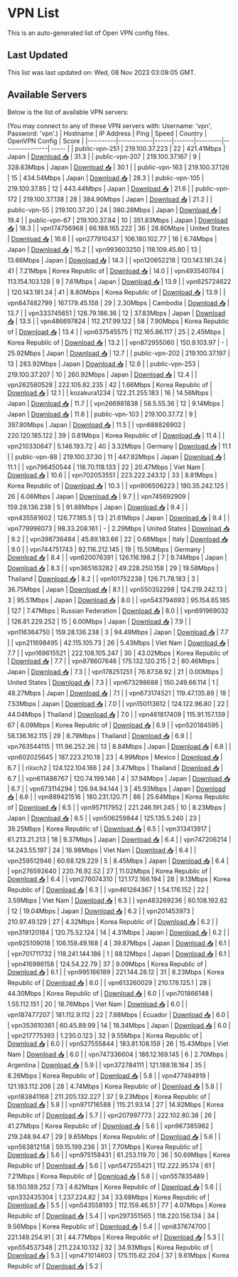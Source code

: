 # VPN List

This is an auto-generated list of Open VPN config files.

## Last Updated

This list was last updated on: Wed, 08 Nov 2023 03:09:05 GMT.

## Available Servers

Below is the list of available VPN servers:

(You may connect to any of these VPN servers with: Username: 'vpn', Password: 'vpn'.)
| Hostname | IP Address | Ping | Speed | Country | OpenVPN Config | Score |
|----------|------------|------|-------|---------|----------------| ----- |
| public-vpn-251 | 219.100.37.223 | 22 | 421.41Mbps | Japan | [Download 📥](./configs/server_0_JP.ovpn) | 31.3 |
| public-vpn-207 | 219.100.37.167 | 9 | 328.63Mbps | Japan | [Download 📥](./configs/server_1_JP.ovpn) | 30.1 |
| public-vpn-163 | 219.100.37.126 | 15 | 434.54Mbps | Japan | [Download 📥](./configs/server_2_JP.ovpn) | 28.3 |
| public-vpn-105 | 219.100.37.85 | 12 | 443.44Mbps | Japan | [Download 📥](./configs/server_3_JP.ovpn) | 21.6 |
| public-vpn-172 | 219.100.37.138 | 28 | 384.90Mbps | Japan | [Download 📥](./configs/server_4_JP.ovpn) | 21.2 |
| public-vpn-55 | 219.100.37.20 | 24 | 380.28Mbps | Japan | [Download 📥](./configs/server_5_JP.ovpn) | 19.4 |
| public-vpn-67 | 219.100.37.84 | 10 | 351.83Mbps | Japan | [Download 📥](./configs/server_6_JP.ovpn) | 18.3 |
| vpn174756968 | 66.188.165.222 | 36 | 28.80Mbps | United States | [Download 📥](./configs/server_7_US.ovpn) | 16.6 |
| vpn277910437 | 106.180.102.77 | 16 | 6.74Mbps | Japan | [Download 📥](./configs/server_8_JP.ovpn) | 15.2 |
| vpn993603250 | 118.109.45.80 | 13 | 13.66Mbps | Japan | [Download 📥](./configs/server_9_JP.ovpn) | 14.3 |
| vpn120652218 | 120.143.181.24 | 41 | 7.21Mbps | Korea Republic of | [Download 📥](./configs/server_10_KR.ovpn) | 14.0 |
| vpn493540784 | 113.154.103.128 | 9 | 7.61Mbps | Japan | [Download 📥](./configs/server_11_JP.ovpn) | 13.9 |
| vpn625724622 | 120.143.181.24 | 41 | 8.80Mbps | Korea Republic of | [Download 📥](./configs/server_12_KR.ovpn) | 13.9 |
| vpn847482799 | 167.179.45.158 | 29 | 2.30Mbps | Cambodia | [Download 📥](./configs/server_13_KH.ovpn) | 13.7 |
| vpn333745651 | 126.79.186.36 | 12 | 37.83Mbps | Japan | [Download 📥](./configs/server_14_JP.ovpn) | 13.5 |
| vpn486697824 | 112.217.99.122 | 58 | 7.90Mbps | Korea Republic of | [Download 📥](./configs/server_15_KR.ovpn) | 13.4 |
| vpn637545575 | 112.165.86.117 | 25 | 2.45Mbps | Korea Republic of | [Download 📥](./configs/server_16_KR.ovpn) | 13.2 |
| vpn872955060 | 150.9.103.97 | - | 25.92Mbps | Japan | [Download 📥](./configs/server_17_JP.ovpn) | 12.7 |
| public-vpn-202 | 219.100.37.197 | 13 | 283.92Mbps | Japan | [Download 📥](./configs/server_18_JP.ovpn) | 12.6 |
| public-vpn-253 | 219.100.37.207 | 10 | 260.92Mbps | Japan | [Download 📥](./configs/server_19_JP.ovpn) | 12.4 |
| vpn262580528 | 222.105.82.235 | 42 | 1.66Mbps | Korea Republic of | [Download 📥](./configs/server_20_KR.ovpn) | 12.1 |
| kozakura1234 | 122.21.255.183 | 16 | 14.56Mbps | Japan | [Download 📥](./configs/server_21_JP.ovpn) | 11.7 |
| vpn266981838 | 58.5.55.36 | 12 | 9.14Mbps | Japan | [Download 📥](./configs/server_22_JP.ovpn) | 11.6 |
| public-vpn-103 | 219.100.37.72 | 9 | 397.80Mbps | Japan | [Download 📥](./configs/server_23_JP.ovpn) | 11.5 |
| vpn688826902 | 220.120.185.122 | 39 | 0.81Mbps | Korea Republic of | [Download 📥](./configs/server_24_KR.ovpn) | 11.4 |
| vpn210330647 | 5.146.193.72 | 40 | 3.32Mbps | Germany | [Download 📥](./configs/server_25_DE.ovpn) | 11.1 |
| public-vpn-88 | 219.100.37.30 | 11 | 447.92Mbps | Japan | [Download 📥](./configs/server_26_JP.ovpn) | 11.1 |
| vpn796450544 | 118.70.118.133 | 22 | 20.47Mbps | Viet Nam | [Download 📥](./configs/server_27_VN.ovpn) | 10.6 |
| vpn702053551 | 223.222.243.12 | 33 | 8.81Mbps | Korea Republic of | [Download 📥](./configs/server_28_KR.ovpn) | 10.3 |
| vpn906506223 | 180.35.242.125 | 26 | 6.06Mbps | Japan | [Download 📥](./configs/server_29_JP.ovpn) | 9.7 |
| vpn745692909 | 159.28.136.238 | 5 | 91.88Mbps | Japan | [Download 📥](./configs/server_30_JP.ovpn) | 9.4 |
| vpn435581602 | 126.77.185.5 | 13 | 21.61Mbps | Japan | [Download 📥](./configs/server_31_JP.ovpn) | 9.4 |
| vpn779998073 | 98.33.208.161 | - | 2.29Mbps | United States | [Download 📥](./configs/server_32_US.ovpn) | 9.2 |
| vpn398736484 | 45.89.183.66 | 22 | 0.68Mbps | Italy | [Download 📥](./configs/server_33_IT.ovpn) | 9.0 |
| vpn744751743 | 92.116.212.145 | 19 | 15.50Mbps | Germany | [Download 📥](./configs/server_34_DE.ovpn) | 8.4 |
| vpn620076391 | 126.116.198.2 | 7 | 9.74Mbps | Japan | [Download 📥](./configs/server_35_JP.ovpn) | 8.3 |
| vpn365163282 | 49.228.250.158 | 29 | 19.58Mbps | Thailand | [Download 📥](./configs/server_36_TH.ovpn) | 8.2 |
| vpn101752238 | 126.71.78.183 | 3 | 36.75Mbps | Japan | [Download 📥](./configs/server_37_JP.ovpn) | 8.1 |
| vpn550352298 | 124.219.242.13 | 3 | 95.51Mbps | Japan | [Download 📥](./configs/server_38_JP.ovpn) | 8.0 |
| vpn543794693 | 95.154.65.185 | 127 | 7.47Mbps | Russian Federation | [Download 📥](./configs/server_39_RU.ovpn) | 8.0 |
| vpn691969032 | 126.81.229.252 | 15 | 6.00Mbps | Japan | [Download 📥](./configs/server_40_JP.ovpn) | 7.9 |
| vpn116364750 | 159.28.136.238 | 3 | 94.49Mbps | Japan | [Download 📥](./configs/server_41_JP.ovpn) | 7.7 |
| vpn211698495 | 42.115.105.73 | 26 | 5.43Mbps | Viet Nam | [Download 📥](./configs/server_42_VN.ovpn) | 7.7 |
| vpn169615521 | 222.108.105.247 | 30 | 43.02Mbps | Korea Republic of | [Download 📥](./configs/server_43_KR.ovpn) | 7.7 |
| vpn878607646 | 175.132.120.215 | 2 | 80.46Mbps | Japan | [Download 📥](./configs/server_44_JP.ovpn) | 7.3 |
| vpn178251251 | 76.87.58.92 | 21 | 0.00Mbps | United States | [Download 📥](./configs/server_45_US.ovpn) | 7.3 |
| vpn673298688 | 150.249.66.114 | 1 | 48.27Mbps | Japan | [Download 📥](./configs/server_46_JP.ovpn) | 7.1 |
| vpn673174521 | 119.47.135.89 | 18 | 7.53Mbps | Japan | [Download 📥](./configs/server_47_JP.ovpn) | 7.0 |
| vpn150113612 | 124.122.96.80 | 22 | 44.04Mbps | Thailand | [Download 📥](./configs/server_48_TH.ovpn) | 7.0 |
| vpn461817409 | 115.91.157.139 | 67 | 6.09Mbps | Korea Republic of | [Download 📥](./configs/server_49_KR.ovpn) | 6.9 |
| vpn520184595 | 58.136.162.115 | 29 | 8.79Mbps | Thailand | [Download 📥](./configs/server_50_TH.ovpn) | 6.9 |
| vpn763544115 | 111.96.252.26 | 13 | 8.84Mbps | Japan | [Download 📥](./configs/server_51_JP.ovpn) | 6.8 |
| vpn602025645 | 187.223.210.18 | 23 | 4.99Mbps | Mexico | [Download 📥](./configs/server_52_MX.ovpn) | 6.7 |
| riiixch2 | 124.122.104.166 | 24 | 3.47Mbps | Thailand | [Download 📥](./configs/server_53_TH.ovpn) | 6.7 |
| vpn611488767 | 120.74.199.146 | 4 | 37.94Mbps | Japan | [Download 📥](./configs/server_54_JP.ovpn) | 6.7 |
| vpn673114294 | 126.94.94.144 | 3 | 45.93Mbps | Japan | [Download 📥](./configs/server_55_JP.ovpn) | 6.6 |
| vpn889421516 | 180.231.120.71 | 86 | 25.64Mbps | Korea Republic of | [Download 📥](./configs/server_56_KR.ovpn) | 6.5 |
| vpn957117952 | 221.246.191.245 | 10 | 8.23Mbps | Japan | [Download 📥](./configs/server_57_JP.ovpn) | 6.5 |
| vpn506259844 | 125.135.5.240 | 23 | 39.25Mbps | Korea Republic of | [Download 📥](./configs/server_58_KR.ovpn) | 6.5 |
| vpn313413917 | 61.213.21.213 | 18 | 9.37Mbps | Japan | [Download 📥](./configs/server_59_JP.ovpn) | 6.4 |
| vpn747206214 | 14.243.55.197 | 24 | 16.98Mbps | Viet Nam | [Download 📥](./configs/server_60_VN.ovpn) | 6.4 |
| vpn259512946 | 60.68.129.229 | 5 | 8.45Mbps | Japan | [Download 📥](./configs/server_61_JP.ovpn) | 6.4 |
| vpn276592640 | 220.76.92.52 | 27 | 11.02Mbps | Korea Republic of | [Download 📥](./configs/server_62_KR.ovpn) | 6.4 |
| vpn276074310 | 121.172.166.194 | 28 | 9.13Mbps | Korea Republic of | [Download 📥](./configs/server_63_KR.ovpn) | 6.3 |
| vpn461284367 | 1.54.176.152 | 22 | 3.59Mbps | Viet Nam | [Download 📥](./configs/server_64_VN.ovpn) | 6.3 |
| vpn483269236 | 60.108.192.62 | 12 | 19.04Mbps | Japan | [Download 📥](./configs/server_65_JP.ovpn) | 6.2 |
| vpn201453973 | 210.97.49.129 | 27 | 4.32Mbps | Korea Republic of | [Download 📥](./configs/server_66_KR.ovpn) | 6.2 |
| vpn319120184 | 120.75.52.124 | 14 | 4.31Mbps | Japan | [Download 📥](./configs/server_67_JP.ovpn) | 6.2 |
| vpn925109018 | 106.159.49.168 | 4 | 39.87Mbps | Japan | [Download 📥](./configs/server_68_JP.ovpn) | 6.1 |
| vpn701711732 | 118.241.144.186 | 1 | 88.12Mbps | Japan | [Download 📥](./configs/server_69_JP.ovpn) | 6.1 |
| vpn416986158 | 124.54.22.79 | 37 | 9.09Mbps | Korea Republic of | [Download 📥](./configs/server_70_KR.ovpn) | 6.1 |
| vpn995166189 | 221.144.28.12 | 31 | 8.23Mbps | Korea Republic of | [Download 📥](./configs/server_71_KR.ovpn) | 6.0 |
| vpn613260029 | 210.178.125.1 | 28 | 44.30Mbps | Korea Republic of | [Download 📥](./configs/server_72_KR.ovpn) | 6.0 |
| vpn701866148 | 1.55.112.151 | 20 | 18.76Mbps | Viet Nam | [Download 📥](./configs/server_73_VN.ovpn) | 6.0 |
| vpn187477207 | 181.112.9.112 | 22 | 7.88Mbps | Ecuador | [Download 📥](./configs/server_74_EC.ovpn) | 6.0 |
| vpn353610361 | 60.45.89.99 | 14 | 18.34Mbps | Japan | [Download 📥](./configs/server_75_JP.ovpn) | 6.0 |
| vpn217775393 | 1.230.0.123 | 32 | 9.55Mbps | Korea Republic of | [Download 📥](./configs/server_76_KR.ovpn) | 6.0 |
| vpn527555844 | 183.81.108.159 | 26 | 15.43Mbps | Viet Nam | [Download 📥](./configs/server_77_VN.ovpn) | 6.0 |
| vpn747336604 | 186.12.169.145 | 6 | 2.70Mbps | Argentina | [Download 📥](./configs/server_78_AR.ovpn) | 5.9 |
| vpn372784111 | 121.188.18.164 | 35 | 8.26Mbps | Korea Republic of | [Download 📥](./configs/server_79_KR.ovpn) | 5.8 |
| vpn477494919 | 121.183.112.206 | 28 | 4.74Mbps | Korea Republic of | [Download 📥](./configs/server_80_KR.ovpn) | 5.8 |
| vpn183841168 | 211.205.132.227 | 37 | 9.23Mbps | Korea Republic of | [Download 📥](./configs/server_81_KR.ovpn) | 5.8 |
| vpn971716588 | 115.21.93.14 | 27 | 14.92Mbps | Korea Republic of | [Download 📥](./configs/server_82_KR.ovpn) | 5.7 |
| vpn207997773 | 222.102.80.38 | 26 | 41.27Mbps | Korea Republic of | [Download 📥](./configs/server_83_KR.ovpn) | 5.6 |
| vpn967385962 | 219.248.94.47 | 29 | 9.65Mbps | Korea Republic of | [Download 📥](./configs/server_84_KR.ovpn) | 5.6 |
| vpn563812158 | 59.15.199.236 | 31 | 7.70Mbps | Korea Republic of | [Download 📥](./configs/server_85_KR.ovpn) | 5.6 |
| vpn975158431 | 61.253.119.70 | 36 | 50.69Mbps | Korea Republic of | [Download 📥](./configs/server_86_KR.ovpn) | 5.6 |
| vpn547255421 | 112.222.95.174 | 61 | 7.21Mbps | Korea Republic of | [Download 📥](./configs/server_87_KR.ovpn) | 5.6 |
| vpn557835489 | 58.150.189.252 | 73 | 4.62Mbps | Korea Republic of | [Download 📥](./configs/server_88_KR.ovpn) | 5.6 |
| vpn332435304 | 1.237.224.82 | 34 | 33.68Mbps | Korea Republic of | [Download 📥](./configs/server_89_KR.ovpn) | 5.5 |
| vpn543558193 | 112.159.46.51 | 77 | 4.07Mbps | Korea Republic of | [Download 📥](./configs/server_90_KR.ovpn) | 5.4 |
| vpn297351565 | 118.220.156.134 | 34 | 9.56Mbps | Korea Republic of | [Download 📥](./configs/server_91_KR.ovpn) | 5.4 |
| vpn837674700 | 221.149.254.91 | 31 | 44.77Mbps | Korea Republic of | [Download 📥](./configs/server_92_KR.ovpn) | 5.3 |
| vpn554537348 | 211.224.10.132 | 32 | 34.93Mbps | Korea Republic of | [Download 📥](./configs/server_93_KR.ovpn) | 5.3 |
| vpn471014603 | 175.115.62.204 | 37 | 9.61Mbps | Korea Republic of | [Download 📥](./configs/server_94_KR.ovpn) | 5.2 |
